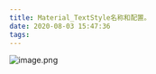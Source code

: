 ```yaml
---
title: Material_TextStyle名称和配置。
date: 2020-08-03 15:47:36
tags:
---
```


![image.png](https://upload-images.jianshu.io/upload_images/4118241-c453a87ab8054ce4.png?imageMogr2/auto-orient/strip%7CimageView2/2/w/1240)

